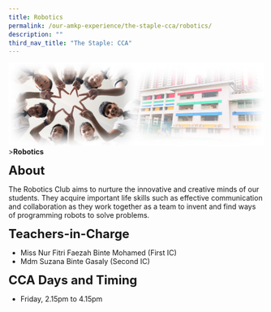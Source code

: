 ```yaml
---
title: Robotics
permalink: /our-amkp-experience/the-staple-cca/robotics/
description: ""
third_nav_title: "The Staple: CCA"
---
```

![Sub-banner](/images/sub%20banner.jpg)
&gt;**Robotics**

**<font size="5">About</font>**

The Robotics Club aims to nurture the innovative and creative minds of our students. They acquire important life skills such as effective communication and collaboration as they work together as a team to invent and find ways of programming robots to solve problems. 

**<font size="5">Teachers-in-Charge</font>**
* Miss Nur Fitri Faezah Binte Mohamed (First IC)
* Mdm Suzana Binte Gasaly (Second IC)

**<font size="5">CCA Days and Timing</font>**
* Friday, 2.15pm to 4.15pm
